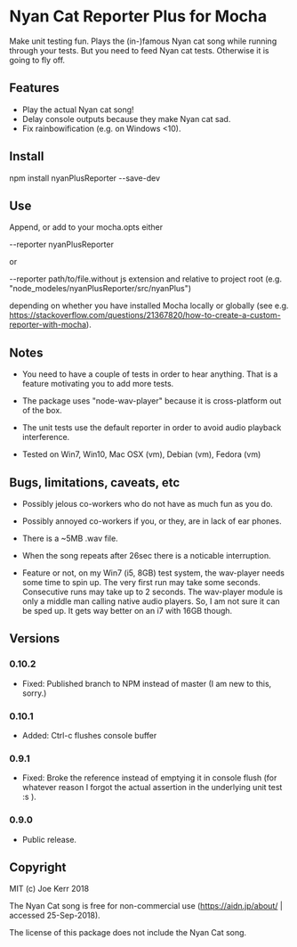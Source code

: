 # Nyan Cat Reporter Plus for Mocha

Make unit testing fun. Plays the (in-)famous Nyan cat song while running through your tests. But you need to feed Nyan cat tests. Otherwise it is going to fly off.


## Features

- Play the actual Nyan cat song!
- Delay console outputs because they make Nyan cat sad.
- Fix rainbowification (e.g. on Windows <10).


## Install

npm install nyanPlusReporter --save-dev


## Use

Append, or add to your mocha.opts either

--reporter nyanPlusReporter

or

--reporter path/to/file.without js extension and relative to project root (e.g. "node_modeles/nyanPlusReporter/src/nyanPlus")

depending on whether you have installed Mocha locally or globally (see e.g. https://stackoverflow.com/questions/21367820/how-to-create-a-custom-reporter-with-mocha).


## Notes

- You need to have a couple of tests in order to hear anything. That is a feature motivating you to add more tests.

- The package uses "node-wav-player" because it is cross-platform out of the box.

- The unit tests use the default reporter in order to avoid audio playback interference.

- Tested on Win7, Win10, Mac OSX (vm), Debian (vm), Fedora (vm)


## Bugs, limitations, caveats, etc

- Possibly jelous co-workers who do not have as much fun as you do.

- Possibly annoyed co-workers if you, or they, are in lack of ear phones.

- There is a ~5MB .wav file.

- When the song repeats after 26sec there is a noticable interruption. 

- Feature or not, on my Win7 (i5, 8GB) test system, the wav-player needs some time to spin up. The very first run may take some seconds. Consecutive runs may take up to 2 seconds. The wav-player module is only a middle man calling native audio players. So, I am not sure it can be sped up. It gets way better on an i7 with 16GB though.


## Versions

### 0.10.2
- Fixed: Published branch to NPM instead of master (I am new to this, sorry.)

### 0.10.1
- Added: Ctrl-c flushes console buffer

### 0.9.1 
- Fixed: Broke the reference instead of emptying it in console flush (for whatever reason I forgot the actual assertion in the underlying unit test :s ). 

### 0.9.0 
- Public release.


## Copyright

MIT (c) Joe Kerr 2018

The Nyan Cat song is free for non-commercial use (https://aidn.jp/about/ | accessed 25-Sep-2018).

The license of this package does not include the Nyan Cat song.